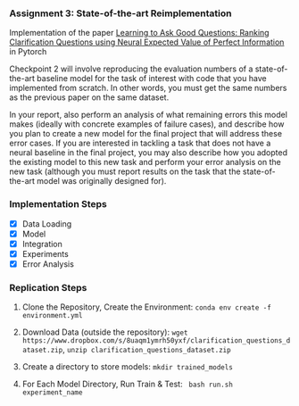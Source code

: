 ### Assignment 3: State-of-the-art Reimplementation
Implementation of the paper [Learning to Ask Good Questions: Ranking Clarification Questions using Neural Expected Value of Perfect Information](https://arxiv.org/pdf/1805.04655.pdf) in Pytorch

Checkpoint 2 will involve reproducing the evaluation numbers of a state-of-the-art baseline model for the task of interest with code that you have implemented from scratch. In other words, you must get the same numbers as the previous paper on the same dataset.

In your report, also perform an analysis of what remaining errors this model makes (ideally with concrete examples of failure cases), and describe how you plan to create a new model for the final project that will address these error cases. If you are interested in tackling a task that does not have a neural baseline in the final project, you may also describe how you adopted the existing model to this new task and perform your error analysis on the new task (although you must report results on the task that the state-of-the-art model was originally designed for).


### Implementation Steps

- [x] Data Loading
- [x] Model
- [x] Integration
- [x] Experiments
- [x] Error Analysis

### Replication Steps

1. Clone the Repository, Create the Environment: ``` conda env create -f environment.yml ```

2. Download Data (outside the repository): ``` wget https://www.dropbox.com/s/8uaqm1ymrh50yxf/clarification_questions_dataset.zip ```, ```unzip clarification_questions_dataset.zip```

3. Create a directory to store models: ```mkdir trained_models```

3. For Each Model Directory, Run Train & Test: ``` bash run.sh experiment_name```

